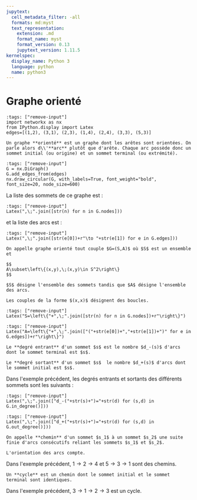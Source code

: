 ```yaml
---
jupytext:
  cell_metadata_filter: -all
  formats: md:myst
  text_representation:
    extension: .md
    format_name: myst
    format_version: 0.13
    jupytext_version: 1.11.5
kernelspec:
  display_name: Python 3
  language: python
  name: python3
---
```


# Graphe orienté

```{code-cell}
:tags: ["remove-input"]
import networkx as nx
from IPython.display import Latex
edges=[(1,2), (3,1), (2,3), (1,4), (2,4), (3,3), (5,3)]
```

```{prf:definition} Graphe *orienté*
Un graphe **orienté** est un graphe dont les arêtes sont orientées. On parle alors d\\'**arc** plutôt que d'arête. Chaque arc possède donc un sommet initial (ou origine) et un sommet terminal (ou extrémité).
```

```{code-cell}
:tags: ["remove-input"]
G = nx.DiGraph()
G.add_edges_from(edges)
nx.draw_circular(G, with_labels=True, font_weight="bold", font_size=20, node_size=600)
```

La liste des sommets de ce graphe est :

```{code-cell}
:tags: ["remove-input"]
Latex(",\;".join([str(n) for n in G.nodes]))
```

et la liste des arcs est :

```{code-cell}
:tags: ["remove-input"]
Latex(",\;".join([str(e[0])+r"\to "+str(e[1]) for e in G.edges]))
```

```{prf:definition} Définition formelle d'un graphe orienté
On appelle graphe orienté tout couple $G=(S,A)$ où $S$ est un ensemble et

$$
A\subset\left\{(x,y),\;(x,y)\in S^2\right\}
$$

$S$ désigne l'ensemble des sommets tandis que $A$ désigne l'ensemble des arcs.
```

```{note}
Les couples de la forme $(x,x)$ désignent des boucles.
```

```{code-cell}
:tags: ["remove-input"]
Latex("S=\left\{"+",\;".join([str(n) for n in G.nodes])+r"\right\}")
```

```{code-cell}
:tags: ["remove-input"]
Latex("A=\left\{"+",\;".join(["("+str(e[0])+","+str(e[1])+")" for e in G.edges])+r"\right\}")
```

```{prf:definition} Degré entrant d'un sommet
Le **degré entrant** d'un sommet $s$ est le nombre $d_-(s)$ d'arcs dont le sommet terminal est $s$.
```

```{prf:definition} Degré sortant d'un sommet
Le **degré sortant** d'un sommet $s$  le nombre $d_+(s)$ d'arcs dont le sommet initial est $s$.
```

Dans l'exemple précédent, les degrés entrants et sortants des différents sommets sont les suivants :

```{code-cell}
:tags: ["remove-input"]
Latex(",\;".join(["d_-("+str(s)+")="+str(d) for (s,d) in G.in_degree()]))
```

```{code-cell}
:tags: ["remove-input"]
Latex(",\;".join(["d_+("+str(s)+")="+str(d) for (s,d) in G.out_degree()]))
```

```{prf:definition} Chemin
On appelle **chemin** d'un sommet $s_1$ à un sommet $s_2$ une suite finie d'arcs consécutifs reliant les sommets $s_1$ et $s_2$.
```

```{warning}
L'orientation des arcs compte.
```

Dans l'exemple précédent, $1\to2\to4$ et $5\to3\to1$ sont des chemins.

```{prf:definition} Cycle
Un **cycle** est un chemin dont le sommet initial et le sommet terminal sont identiques.
```

Dans l'exemple précédent, $3\to1\to2\to3$ est un cycle.
